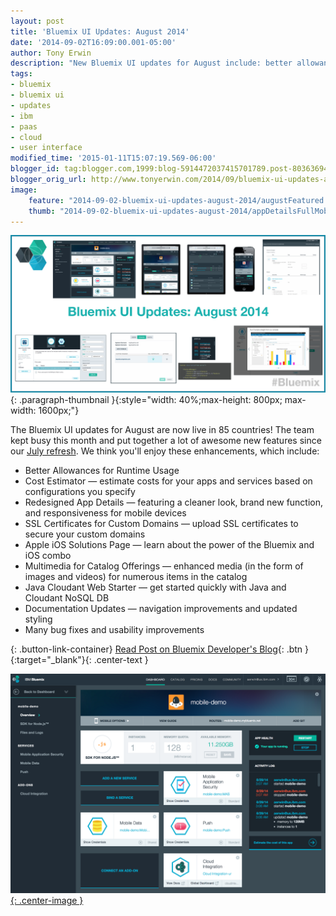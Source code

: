 ```yaml
---
layout: post
title: 'Bluemix UI Updates: August 2014'
date: '2014-09-02T16:09:00.001-05:00'
author: Tony Erwin
description: "New Bluemix UI updates for August include: better allowances for runtime usage, cost estimator, redesigned app details, SSL certificates for custom domains, Apple iOS solutions page, multimedia for catalog offerings, and many miscellaneous bug fixes and usability improvements."
tags:
- bluemix
- bluemix ui
- updates
- ibm
- paas
- cloud
- user interface
modified_time: '2015-01-11T15:07:19.569-06:00'
blogger_id: tag:blogger.com,1999:blog-5914472037415701789.post-8036369485321474648
blogger_orig_url: http://www.tonyerwin.com/2014/09/bluemix-ui-updates-august-2014.html
image:
    feature: "2014-09-02-bluemix-ui-updates-august-2014/augustFeatured.png"
    thumb: "2014-09-02-bluemix-ui-updates-august-2014/appDetailsFullMobileThumb.png"
---
```


![IBM Bluemix Banners](/images/2014-09-02-bluemix-ui-updates-august-2014/augustFeatured.png){: .paragraph-thumbnail }{:style="width: 40%;max-height: 800px; max-width: 1600px;"}

The Bluemix UI updates for August are now live in 85 countries! The team kept busy this month and put together a lot of awesome new features since our <a target="_blank" href="https://www.ibm.com/blogs/bluemix/2014/08/bluemix-ui-updates-for-july/">July refresh</a>. We think you'll enjoy these enhancements, which include:

- Better Allowances for Runtime Usage
- Cost Estimator &mdash; estimate costs for your apps and services based on configurations you specify
- Redesigned App Details &mdash; featuring a cleaner look, brand new function, and responsiveness for mobile devices
- SSL Certificates for Custom Domains &mdash; upload SSL certificates to secure your custom domains
- Apple iOS Solutions Page &mdash; learn about the power of the Bluemix and iOS combo
- Multimedia for Catalog Offerings &mdash; enhanced media (in the form of images and videos) for numerous items in the catalog
- Java Cloudant Web Starter &mdash; get started quickly with Java and Cloudant NoSQL DB
- Documentation Updates &mdash; navigation improvements and updated styling
- Many bug fixes and usability improvements

{: .button-link-container}
[Read Post on Bluemix Developer's Blog](https://www.ibm.com/blogs/bluemix/2014/09/bluemix-ui-updates-august-2014/){: .btn }{:target="_blank"}{: .center-text }

[![Bluemix UI Updates: August 2014](/images/2014-09-02-bluemix-ui-updates-august-2014/appDetailsFull.png){: .center-image }](/images/2014-09-02-bluemix-ui-updates-august-2014/appDetailsFull.png)



